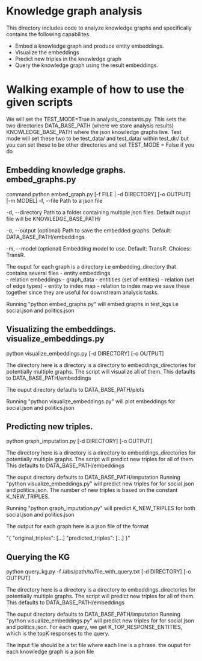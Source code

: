 # Knowledge graph analysis

This directory includes code to analyze knowledge graphs and specifically contains the following capabilites. 
- Embed a knowledge graph and produce entity embeddings. 
- Visualize the embeddings 
- Predict new triples in the knowledge graph 
- Query the knowledge graph using the result embeddings. 

# Walking example of how to use the given scripts 

We will set the TEST_MODE=True in analysis_constants.py. This sets the two 
directories DATA_BASE_PATH (where we store analysis results) KNOWLEDGE_BASE_PATH where the json knowledge graphs live. Test mode will set
these two to be test_data/ and test_data/ within test_dir/ but you can set these to be other directories and set TEST_MODE = False if you do 

## Embedding knowledge graphs. embed_graphs.py 

command python embed_graph.py [-f FILE | -d DIRECTORY] [-o OUTPUT] [-m MODEL]
-f, --file
Path to a json file 

-d, --directory
Path to a folder containing multiple json files. Default ouput file will be KNOWLEDGE_BASE_PATH/

-o, --output (optional)
Path to save the embedded graphs. Default: DATA_BASE_PATH/embeddings 

-m, --model (optional)
Embedding model to use. Default: TransR. Choices: TransR.

The ouput for each graph is a directory i.e embedding_directory that contains several files 
    - entity embeddings     
    - relation embeddings 
    - graph_data 
        - entitities  (set of entities) 
        - relation  (set of edge types)
        - entity to index map 
        - relation to index map 
we save these together since they are useful for downstream analysis tasks. 

Running "python embed_graphs.py" will embed graphs in test_kgs i.e social.json and politics.json

## Visualizing the embeddings. visualize_embeddings.py

python visualize_embeddings.py [-d DIRECTORY] [-o OUTPUT]

The  directory here is a directory is a directory to embeddings_directories for potentially multiple 
graphs. The script will visualize all of them. 
This defaults to DATA_BASE_PATH/embeddings

The ouput directory defaults to DATA_BASE_PATH/plots

Running "python visualize_embeddings.py" will plot embeddings for social.json and politics.json 


## Predicting new triples. 

python graph_imputation.py [-d DIRECTORY] [-o OUTPUT]

The  directory here is a directory is a directory to embeddings_directories for potentially multiple 
graphs. The script will predict new triples for all of them. 
This defaults to DATA_BASE_PATH/embeddings

The ouput directory defaults to DATA_BASE_PATH/imputation
Running "python visualize_embeddings.py" will predict new triples for for social.json and politics.json. The number of new triples is based on the constant K_NEW_TRIPLES. 

Running "python graph_imputation.py" will predict K_NEW_TRIPLES for both social.json and politics.json 

The output for each graph here is a json file of the format 

"{
    "original_triples": [...]
    "predicted_triples": [...]
}"

## Querying the KG 

python query_kg.py -f /abs/path/to/file_with_query.txt [-d DIRECTORY] [-o OUTPUT]

The  directory here is a directory is a directory to embeddings_directories for potentially multiple 
graphs. The script will predict new triples for all of them. 
This defaults to DATA_BASE_PATH/embeddings

The ouput directory defaults to DATA_BASE_PATH/imputation
Running "python visualize_embeddings.py" will predict new triples for for social.json and politics.json. For each query, we get K_TOP_RESPONSE_ENTITIES, which is the topK responses to the query. 

The input file should be a txt file where each line is a phrase. the ouput for each knowledge graph is a json file 

















